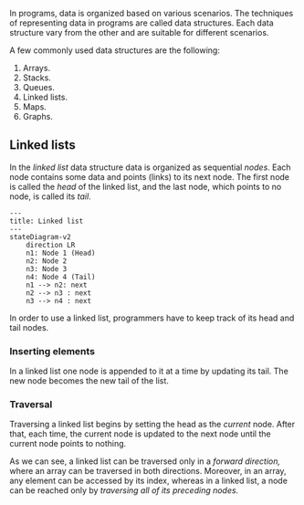 In programs, data is organized based on various scenarios. The techniques of representing data in programs are called data structures. Each data structure vary from the other and are suitable for different scenarios.

A few commonly used data structures are the following:

1. Arrays.
2. Stacks.
3. Queues.
4. Linked lists.
5. Maps.
6. Graphs.

## Linked lists

In the _linked list_ data structure data is organized as sequential _nodes_. Each node contains some data and points (links) to its next node. The first node is called the _head_ of the linked list, and the last node, which points to no node, is called its _tail_.

```mermaid
---
title: Linked list
---
stateDiagram-v2
    direction LR
    n1: Node 1 (Head)
    n2: Node 2
    n3: Node 3
    n4: Node 4 (Tail)
    n1 --> n2: next
    n2 --> n3 : next
    n3 --> n4 : next
```

In order to use a linked list, programmers have to keep track of its head and tail nodes.

### Inserting elements

In a linked list one node is appended to it at a time by updating its tail. The new node becomes the new tail of the list.

### Traversal

Traversing a linked list begins by setting the head as the _current_ node. After that, each time, the current node is updated to the next node until the current node points to nothing.

As we can see, a linked list can be traversed only in a _forward direction,_ where an array can be traversed in both directions. Moreover, in an array, any element can be accessed by its index, whereas in a linked list, a node can be reached only by _traversing all of its preceding nodes._

